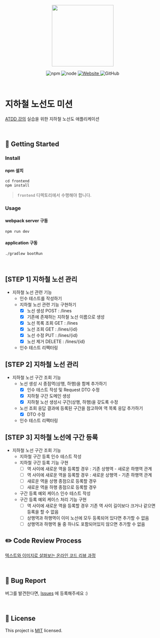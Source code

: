 <p align="center">
    <img width="200px;" src="https://raw.githubusercontent.com/woowacourse/atdd-subway-admin-frontend/master/images/main_logo.png"/>
</p>
<p align="center">
  <img alt="npm" src="https://img.shields.io/badge/npm-%3E%3D%205.5.0-blue">
  <img alt="node" src="https://img.shields.io/badge/node-%3E%3D%209.3.0-blue">
  <a href="https://edu.nextstep.camp/c/R89PYi5H" alt="nextstep atdd">
    <img alt="Website" src="https://img.shields.io/website?url=https%3A%2F%2Fedu.nextstep.camp%2Fc%2FR89PYi5H">
  </a>
  <img alt="GitHub" src="https://img.shields.io/github/license/next-step/atdd-subway-admin">
</p>

<br>

# 지하철 노선도 미션
[ATDD 강의](https://edu.nextstep.camp/c/R89PYi5H) 실습을 위한 지하철 노선도 애플리케이션

<br>

## 🚀 Getting Started

### Install
#### npm 설치
```
cd frontend
npm install
```
> `frontend` 디렉토리에서 수행해야 합니다.

### Usage
#### webpack server 구동
```
npm run dev
```
#### application 구동
```
./gradlew bootRun
```
<br>

## [STEP 1] 지하철 노선 관리
* 지하철 노선 관련 기능
    * 인수 테스트를 작성하기
    * 지하철 노선 관련 기능 구현하기
        - [X] 노선 생성 POST : /lines
        - [X] 기존에 존재하는 지하철 노선 이름으로 생성
        - [X] 노선 목록 조회 GET : /lines
        - [X] 노선 조회 GET : /lines/{id}
        - [X] 노선 수정 PUT : /lines/{id}
        - [X] 노선 제거 DELETE : /lines/{id}
    * 인수 테스트 리팩터링

## [STEP 2] 지하철 노선 관리
* 지하철 노선 구간 조회 기능
    * 노선 생성 시 종점역(상행, 하행)을 함께 추가하기
        - [X] 인수 테스트 작성 및 Request DTO 수정
        - [X] 지하철 구간 도메인 생성 
        - [X] 지하철 노선 생성시 구간(상행, 하행)을 갖도록 수정
    * 노선 조회 응답 결과에 등록된 구간을 참고하여 역 목록 응답 추가하기
        - [X] DTO 수정
    * 인수 테스트 리팩터링


## [STEP 3] 지하철 노선에 구간 등록
* 지하철 노선 구간 조회 기능
    * 지하철 구간 등록 인수 테스트 작성
    * 지하철 구간 등록 기능 구현
        - [ ] 역 사이에 새로운 역을 등록할 경우 : 기존 상행역 - 새로운 하행역 관계
        - [ ] 역 사이에 새로운 역을 등록할 경우 : 새로운 상행역 - 기존 하행역 관계
        - [ ] 새로운 역을 상행 종점으로 등록할 경우
        - [ ] 새로운 역을 하행 종점으로 등록할 경우
    
    * 구간 등록 예외 케이스 인수 테스트 작성
    * 구간 등록 예외 케이스 처리 기능 구현
        - [ ] 역 사이에 새로운 역을 등록할 경우 기존 역 사이 길이보다 크거나 같으면 등록을 할 수 없음
        - [ ] 상행역과 하행역이 이미 노선에 모두 등록되어 있다면 추가할 수 없음
        - [ ] 상행역과 하행역 둘 중 하나도 포함되어있지 않으면 추가할 수 없음
    
## ✏️ Code Review Process
[텍스트와 이미지로 살펴보는 온라인 코드 리뷰 과정](https://github.com/next-step/nextstep-docs/tree/master/codereview)

<br>

## 🐞 Bug Report

버그를 발견한다면, [Issues](https://github.com/next-step/atdd-subway-admin/issues) 에 등록해주세요 :)

<br>

## 📝 License

This project is [MIT](https://github.com/next-step/atdd-subway-admin/blob/master/LICENSE.md) licensed.
